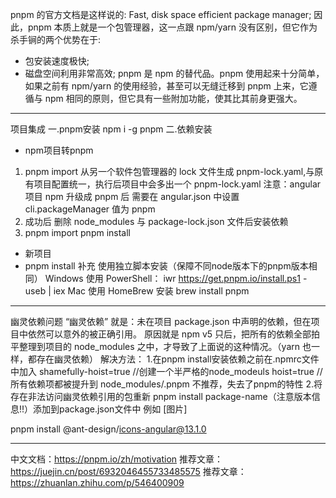 pnpm 的官方文档是这样说的:
Fast, disk space efficient package manager;
因此，pnpm 本质上就是一个包管理器，这一点跟 npm/yarn 没有区别，但它作为杀手锏的两个优势在于:
- 包安装速度极快;
- 磁盘空间利用非常高效;
pnpm 是 npm 的替代品。pnpm 使用起来十分简单，如果之前有 npm/yarn 的使用经验，甚至可以无缝迁移到 pnpm 上来，它遵循与 npm 相同的原则，但它具有一些附加功能，使其比其前身更强大。

---
项目集成
一.pnpm安装
npm i -g pnpm
二.依赖安装
- npm项目转pnpm
1. pnpm import 从另一个软件包管理器的 lock 文件生成 pnpm-lock.yaml,与原有项目配置统一，执行后项目中会多出一个 pnpm-lock.yaml
注意：angular 项目 npm 升级成 pnpm 后 需要在 angular.json 中设置 cli.packageManager 值为 pnpm
2. 成功后 删除 node_modules 与 package-lock.json 文件后安装依赖
1. pnpm import
pnpm install
- 新项目
- pnpm install
补充
使用独立脚本安装（保障不同node版本下的pnpm版本相同）
Windows
使用 PowerShell：
iwr https://get.pnpm.io/install.ps1 -useb | iex
Mac
使用 HomeBrew 安装
brew install pnpm

---
幽灵依赖问题
“幽灵依赖” 就是：未在项目 package.json 中声明的依赖，但在项目中依然可以意外的被正确引用。
原因就是 npm v5 只后，把所有的依赖全部拍平整理到项目的 node_modules 之中，才导致了上面说的这种情况。（yarn 也一样，都存在幽灵依赖）
解决方法：
1.在pnpm install安装依赖之前在.npmrc文件中加入
shamefully-hoist=true //创建一个半严格的node_modeuls
hoist=true //所有依赖项都被提升到 node_modules/.pnpm
不推荐，失去了pnpm的特性
2.将存在非法访问幽灵依赖引用的包重新 pnpm install package-name（注意版本信息!!）添加到package.json文件中
例如
[图片]

pnpm install @ant-design/icons-angular@13.1.0

---
中文文档：https://pnpm.io/zh/motivation
推荐文章：https://juejin.cn/post/6932046455733485575
推荐文章：https://zhuanlan.zhihu.com/p/546400909
